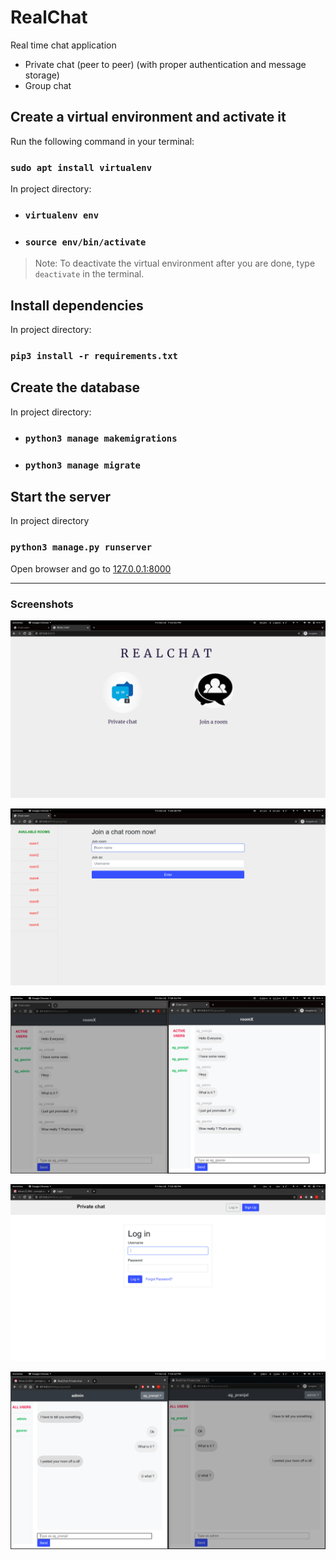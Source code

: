# RealChat
Real time chat application

+ Private chat (peer to peer) (with proper authentication and message storage)
+ Group chat

## Create a virtual environment and activate it

Run the following command in your terminal:
### `sudo apt install virtualenv`

In project directory:
+ ### `virtualenv env`
+ ### `source env/bin/activate`

> Note: To deactivate the virtual environment after you are done, type `deactivate` in the terminal.

## Install dependencies
In project directory:
### `pip3 install -r requirements.txt`

## Create the database
In project directory:

+ ### `python3 manage makemigrations`
+ ### `python3 manage migrate`

## Start the server
In project directory
### `python3 manage.py runserver`

Open browser and go to [127.0.0.1:8000](http://127.0.0.1:8000)


---
### Screenshots
![](./screenshots/1.png)

![](./screenshots/2.png)

![](./screenshots/3.png)

![](./screenshots/4.png)

![](./screenshots/5.png)
